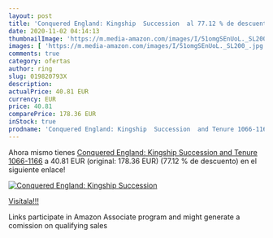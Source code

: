 ```yaml
---
layout: post
title: 'Conquered England: Kingship  Succession  al 77.12 % de descuento'
date: 2020-11-02 04:14:13
thumbnailImage: 'https://m.media-amazon.com/images/I/51omgSEnUoL._SL200_.jpg'
images: [ 'https://m.media-amazon.com/images/I/51omgSEnUoL._SL200_.jpg' ]
comments: true
category: ofertas
author: ring
slug: 019820793X
description:
actualPrice: 40.81 EUR
currency: EUR
price: 40.81
comparePrice: 178.36 EUR
inStock: true
prodname: 'Conquered England: Kingship  Succession  and Tenure 1066-1166'
---
```


Ahora mismo tienes [Conquered England: Kingship  Succession  and Tenure 1066-1166](https://www.amazon.it/dp/019820793X/?tag=tolees00-21) a 40.81 EUR (original: 178.36 EUR) (77.12 %  de descuento) en el siguiente enlace!

[![Conquered England: Kingship  Succession ](https://m.media-amazon.com/images/I/51omgSEnUoL._SL200_.jpg)](https://www.amazon.it/dp/019820793X/?tag=tolees00-21)

[Visítala!!!](https://www.amazon.it/dp/019820793X/?tag=tolees00-21)

Links participate in Amazon Associate program and might generate a comission on qualifying sales

